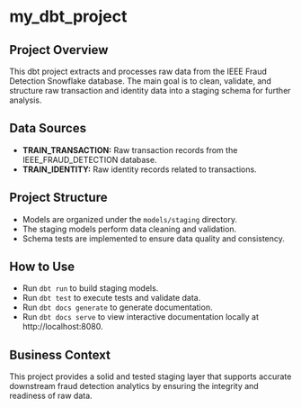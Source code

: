 # my_dbt_project

## Project Overview

This dbt project extracts and processes raw data from the IEEE Fraud Detection Snowflake database. The main goal is to clean, validate, and structure raw transaction and identity data into a staging schema for further analysis.

## Data Sources

- **TRAIN_TRANSACTION:** Raw transaction records from the IEEE_FRAUD_DETECTION database.
- **TRAIN_IDENTITY:** Raw identity records related to transactions.

## Project Structure

- Models are organized under the `models/staging` directory.
- The staging models perform data cleaning and validation.
- Schema tests are implemented to ensure data quality and consistency.

## How to Use

- Run `dbt run` to build staging models.
- Run `dbt test` to execute tests and validate data.
- Run `dbt docs generate` to generate documentation.
- Run `dbt docs serve` to view interactive documentation locally at http://localhost:8080.

## Business Context

This project provides a solid and tested staging layer that supports accurate downstream fraud detection analytics by ensuring the integrity and readiness of raw data.

